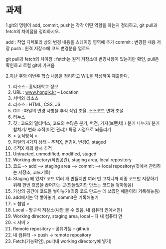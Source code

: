 # 과제
 
1.git의 명령어 add, commit, push는 각각 어떤 역할을 하는지 정리하고,
git pull과 fetch의 차이점을 정리하시오. 

add : 작업 디렉토리 상의 변경 내용을 스테이징 영역에 추가
commit : 변경된 내용 저장
push : 원격 저장소에 코드 변경분을 업로드

git pull과 fetch의 차이점 : fetch는 원격 저장소에 변경사항이 있는지만 확인, pull은 확인하고 로컬 git에 가져옴

2.지난 주와 이번주 학습 내용을 정리하고 WIL을 작성하여 제출한다.

1. 리소스 : 홍익대학교 정보
2. URL : www.hongik.kr – Location
3. 서버와 리소스
4. 리소스 : HTML, CSS, JS
5. GIT : 파일의 변경 사항을 추적 작업 조율, 소스코드 변화 조절
6. 리누스
7. 깃 : 코드의 멀티버스, 코드의 수많은 분기, 버전, 가지(브랜치) / 분기 나누기/ 분기 합치기/ 변화 추적(버전 관리)/ 특정 시점으로 되돌리기
8. < 동작방식 >
9. 파일의 4가지 상태 – 추적X, 변경X, 변경O, staged
10. 추적X 제외 항시 추적
11. Untracted, unmodified, modified, staged
12. Working directory(작업공간), staging area, local repository
13. 코드 –> add –> staging area –> commit –> local repository(깃에서 관리하는 저장소, 코드기록)
14. Staging 왜 있지? 코드 여러 개 만들지만 여러 번 고치니까 최종 코드만 저장하기 위해 한번 흐름을 끊어가는 곳(만들었지만 안쓰는 코드들 쌓아놓음)
15. 가상의 공간에 코드들 쌓아놓기(최종 코드 만드는 데 쓰였던 애들이라 기록해놓음)
16. add에서는 막 쌓아놓기, commit은 기록해놓기
17. < 협업 >
18. Local – 방구석 저장소(나만 볼 수 있음, 내 컴퓨터 안에서만)
19. Working directory, staging area, local – 다 내 컴퓨터 안
20. < 서버 >
21. Remote repository – 공유가능 – github
22. 내 컴퓨터 -> push -> remote repository
23. Fetch(기능확인), pull(내 working directory에 넣기)